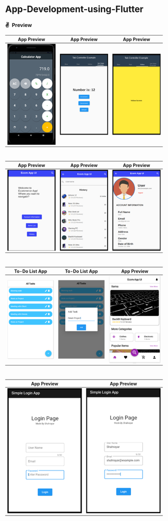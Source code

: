 # App-Development-using-Flutter


### ✌&ensp;Preview

|              App Preview             |             App Preview           |              App Preview           |
| :----------------------------------: | :----------------------------------: |  :----------------------------------: |
| <img src="https://github.com/Shahrayar123/App-Development-using-Flutter/blob/main/Class%2011/calculator.png" width="350"> | <img src="https://github.com/Shahrayar123/App-Development-using-Flutter/blob/main/Class%2010/Set_State.png" width="350"> |<img src="https://github.com/Shahrayar123/App-Development-using-Flutter/blob/main/Class%2010/Tab_Controller.png" width="350">|

<br>


|              App Preview             |             App Preview           |              App Preview           |
| :----------------------------------: | :----------------------------------: |  :----------------------------------: |
| <img src="https://github.com/Shahrayar123/App-Development-using-Flutter/blob/main/Class%209/Main_Page.png" width="350"> | <img src="https://github.com/Shahrayar123/App-Development-using-Flutter/blob/main/Class%209/History.png" width="350"> | <img src="https://github.com/Shahrayar123/App-Development-using-Flutter/blob/main/Class%209/User_Info.png" width="350"> |


<br>


|              To-Do List App             |             To-Do List App           |              App Preview           |
| :----------------------------------: | :----------------------------------: |  :----------------------------------: |
| <img src="https://github.com/Shahrayar123/App-Development-using-Flutter/blob/main/Class%2011/todo_app_1.png" width="350"> | <img src="https://github.com/Shahrayar123/App-Development-using-Flutter/blob/main/Class%2011/todo_app_2.png" width="350"> | <img src="https://github.com/Shahrayar123/App-Development-using-Flutter/blob/main/Class%2011/Ecom_app.png" width="350"> |




<br>


|              App Preview             |             App Preview           |     
| :----------------------------------: | :----------------------------------: |  
| <img src="https://github.com/Shahrayar123/App-Development-using-Flutter/blob/main/Class%208/Login_Page_1.png" width="350"> | <img src="https://github.com/Shahrayar123/App-Development-using-Flutter/blob/main/Class%208/Login_Page_2.png" width="350"> |



